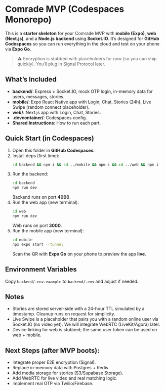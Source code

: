 # Comrade MVP (Codespaces Monorepo)

This is a **starter skeleton** for your Comrade MVP with **mobile (Expo)**, **web (Next.js)**, and a **Node.js backend** using **Socket.IO**. 
It’s designed for **GitHub Codespaces** so you can run everything in the cloud and test on your phone via **Expo Go**.

> ⚠️ Encryption is stubbed with placeholders for now (so you can ship quickly). You’ll plug in Signal Protocol later.

## What’s Included
- **backend/**: Express + Socket.IO, mock OTP login, in-memory data for users, messages, stories.
- **mobile/**: Expo React Native app with Login, Chat, Stories (24h), Live Swipe (random connect placeholder).
- **web/**: Next.js app with Login, Chat, Stories.
- **.devcontainer/**: Codespaces config.
- **Shared Instructions**: How to run each part.

## Quick Start (in Codespaces)
1. Open this folder in **GitHub Codespaces**.
2. Install deps (first time):  
   ```bash
   cd backend && npm i && cd ../mobile && npm i && cd ../web && npm i
   ```
3. Run the backend:  
   ```bash
   cd backend
   npm run dev
   ```
   Backend runs on port **4000**.
4. Run the web app (new terminal):  
   ```bash
   cd web
   npm run dev
   ```
   Web runs on port **3000**.
5. Run the mobile app (new terminal):  
   ```bash
   cd mobile
   npx expo start --tunnel
   ```
   Scan the QR with **Expo Go** on your phone to preview the app **live**.

## Environment Variables
Copy `backend/.env.example` to `backend/.env` and adjust if needed.

## Notes
- Stories are stored server-side with a 24-hour TTL simulated by a timestamp. Cleanup runs on request for simplicity.
- Live Swipe is a placeholder that pairs you with a random online user via Socket.IO (no video yet). We will integrate WebRTC (LiveKit/Agora) later.
- Device linking for web is stubbed; the same user token can be used on web + mobile.

## Next Steps (after MVP boots):
- Integrate proper E2E encryption (Signal).
- Replace in-memory data with Postgres + Redis.
- Add media storage for stories (S3/Supabase Storage).
- Add WebRTC for live video and real matching logic.
- Implement real OTP via Twilio/Firebase.
